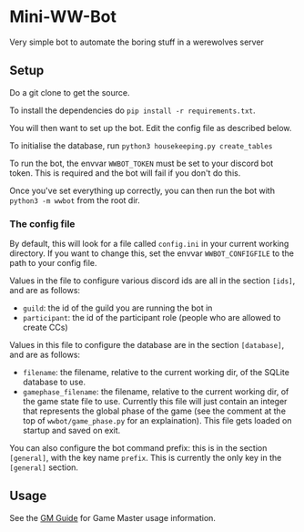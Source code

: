 # Mini-WW-Bot
Very simple bot to automate the boring stuff in a werewolves server
## Setup
Do a git clone to get the source.

To install the dependencies do `pip install -r requirements.txt`.

You will then want to set up the bot. Edit the config file as described below.

To initialise the database, run `python3 housekeeping.py create_tables`

To run the bot, the envvar `WWBOT_TOKEN` must be set to your discord bot token. This is required and the bot will fail if you don't do this.

Once you've set everything up correctly, you can then run the bot with `python3 -m wwbot` from the root dir.

### The config file
By default, this will look for a file called `config.ini` in your current working directory. If you want to change this, set the envvar `WWBOT_CONFIGFILE` to the path to your config file.

Values in the file to configure various discord ids are all in the section `[ids]`, and are as follows:
- `guild`: the id of the guild you are running the bot in
- `participant`: the id of the participant role (people who are allowed to create CCs)

Values in this file to configure the database are in the section `[database]`, and are as follows:
- `filename`: the filename, relative to the current working dir, of the SQLite database to use.
- `gamephase_filename`: the filename, relative to the current working dir, of the game state file to use. Currently this file will just contain an integer that represents the global phase of the game (see the comment at the top of `wwbot/game_phase.py` for an explaination). This file gets loaded on startup and saved on exit.

You can also configure the bot command prefix: this is in the section `[general]`, with the key name `prefix`. This is currently the only key in the `[general]` section.

## Usage
See the [GM Guide](https://ed588.github.io/mini-ww-bot/gmguide.html) for Game Master usage information.
